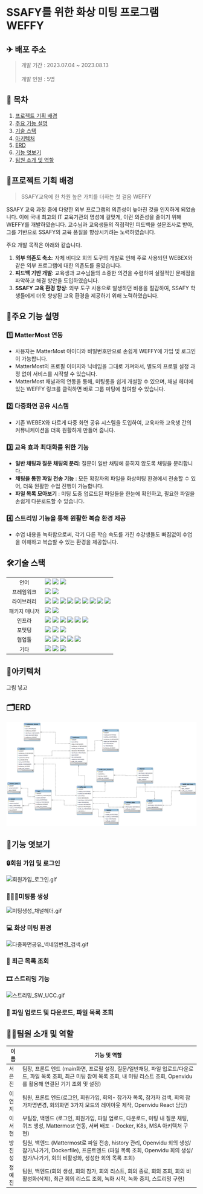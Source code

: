 # SSAFY를 위한 화상 미팅 프로그램 WEFFY

## ✈ 배포 주소

<!-- > 개발 버전 : </br>  
> 프론트 서버:</br>  
> 백엔드 서버:</br>   -->
> 개발 기간 : 2023.07.04 ~ 2023.08.13</br>  
> 개발 인원 : 5명

## 📑 목차

1.  [프로젝트 기획 배경](#프로젝트-기획-배경)
2.  [주요 기능 설명](#주요-기능-설명)
3. [기술 스택](#기술-스택)
4. [아키텍처](#아키텍처)
5. [ERD](#erd)
6. [기능 엿보기](#기능-엿보기)
7. [팀원 소개 및 역할](#팀원-소개-및-역할)

## 📌프로젝트 기획 배경

> SSAFY교육에 한 차원 높은 가치를 더하는 첫 걸음 WEFFY

SSAFY 교육 과정 중에 다양한 외부 프로그램의 의존성이 높아진 것을 인지하게 되었습니다. 이에 국내 최고의 IT 교육기관의 명성에 걸맞게, 이런 의존성을 줄이기 위해 WEFFY를 개발하였습니다. 교수님과 교육생들의 직접적인 피드백을 설문조사로 받아, 그를 기반으로 SSAFY의 교육 품질을 향상시키려는 노력하였습니다.

주요 개발 목적은 아래와 같습니다.

1. **외부 의존도 축소**: 자체 비디오 회의 도구의 개발로 인해 주로 사용되던 WEBEX와 같은 외부 프로그램에 대한 의존도를 줄였습니다.
2. **피드백 기반 개발**: 교육생과 교수님들의 소중한 의견을 수렴하여 실질적인 문제점을 파악하고 해결 방안을 도입하였습니다.
3. **SSAFY 교육 환경 향상**: 외부 도구 사용으로 발생하던 비용을 절감하여, SSAFY 학생들에게 더욱 향상된 교육 환경을 제공하기 위해 노력하였습니다.

## 🔎주요 기능 설명

### 1️⃣ MatterMost 연동

- 사용자는 MatterMost 아이디와 비밀번호만으로 손쉽게 WEFFY에 가입 및 로그인이 가능합니다.
- MatterMost의 프로필 이미지와 닉네임을 그대로 가져와서, 별도의 프로필 설정 과정 없이 서비스를 시작할 수 있습니다.
- MatterMost 채널과의 연동을 통해, 미팅룸을 쉽게 개설할 수 있으며, 채널 헤더에 있는 WEFFY 링크를 클릭하면 바로 그룹 미팅에 참여할 수 있습니다.

### 2️⃣ 다중화면 공유 시스템

- 기존 WEBEX와 다르게 다중 화면 공유 시스템을 도입하여, 교육자와 교육생 간의 커뮤니케이션을 더욱 원활하게 만들어 줍니다.

### 3️⃣ 교육 효과 최대화를 위한 기능

- **일반 채팅과 질문 채팅의 분리**: 질문이 일반 채팅에 묻히지 않도록 채팅을 분리합니다.
- **채팅을 통한 파일 전송 기능** : 모든 확장자의 파일을 화상미팅 환경에서 전송할 수 있어, 더욱 원활한 수업 진행이 가능합니다.
- **파일 목록 모아보기** : 미팅 도중 업로드된 파일들을 한눈에 확인하고, 필요한 파일을 손쉽게 다운로드할 수 있습니다.

### 4️⃣ 스트리밍 기능을 통해 원활한 복습 환경 제공

- 수업 내용을 녹화함으로써, 각기 다른 학습 속도를 가진 수강생들도 빠짐없이 수업을 이해하고 복습할 수 있는 환경을 제공합니다.

## 🛠기술 스택

<table>
<tr>
 <td align="center">언어</td>
 <td>
  <img src="https://img.shields.io/badge/JavaScript-F7DF1E?style=for-the-badge&logo=JavaScript&logoColor=ffffff"/>
  <img src="https://img.shields.io/badge/Java-orange?style=for-the-badge&logo=Java&logoColor=white"/>
	<img src="https://img.shields.io/badge/css-1572B6?style=for-the-badge&logo=css3&logoColor=white"/>
	
 </td>
</tr>
<tr>
 <td align="center">프레임워크</td>
 <td>
  <img src="https://img.shields.io/badge/Spring-6DB33F?style=for-the-badge&logo=Spring&logoColor=ffffff"/>
	<img src="https://img.shields.io/badge/React-61DAFB?style=for-the-badge&logo=React&logoColor=ffffff"/>  
</tr>
<tr>
 <td align="center">라이브러리</td>
 <td>
  
<img src="https://img.shields.io/badge/SpringBoot-6DB33F?style=for-the-badge&logo=SpringBoot&logoColor=ffffff"/>
<img src="https://img.shields.io/badge/springsecurity-6DB33F?style=for-the-badge&logo=springsecurity&logoColor=ffffff"/>
<img src="https://img.shields.io/badge/jwt-6DB33F?style=for-the-badge&logo=jwt&logoColor=ffffff"/>
<img src="https://img.shields.io/badge/MUI-007FFF?style=for-the-badge&logo=MUI&logoColor=ffffff"/>
<img src="https://img.shields.io/badge/Redux-764ABC?style=for-the-badge&logo=redux&logoColor=ffffff"/>  
<img src="https://img.shields.io/badge/Jest-C21325?style=for-the-badge&logo=Jest&logoColor=ffffff"/>  
<img src="https://img.shields.io/badge/Axios-5A29E4?style=for-the-badge&logo=Axios&logoColor=ffffff"/>  
<img src="https://img.shields.io/badge/bootstrap-7952B3?style=for-the-badge&logo=#7952B3&logoColor=ffffff"/>  
<img src="https://img.shields.io/badge/jquery-0769AD?style=for-the-badge&logo=jquery&logoColor=ffffff"/>

</tr>
<tr>
 <td align="center">패키지 매니저</td>
 <td>
    <img src="https://img.shields.io/badge/npm-CB3837?style=for-the-badge&logo=npm&logoColor=white">
    <img src="https://img.shields.io/badge/gradle-02303A?style=for-the-badge&logo=gradle&logoColor=white">

  </td>
</tr>
<tr>
 <td align="center">인프라</td>
 <td>
  <img src="https://img.shields.io/badge/MYSQL-4479A1?style=for-the-badge&logo=MYSQL&logoColor=ffffff"/>
  <img src="https://img.shields.io/badge/amazonaws-232F3E?style=for-the-badge&logo=amazonaws&logoColor=ffffff"/>
  <img src="https://img.shields.io/badge/amazons3-569A31?style=for-the-badge&logo=amazons3&logoColor=ffffff"/>
  <img src="https://img.shields.io/badge/amazonec2-FF9900?style=for-the-badge&logo=amazonec2&logoColor=ffffff"/>
  <img src="https://img.shields.io/badge/docker-2496ED?style=for-the-badge&logo=docker&logoColor=ffffff"/>
  <img src="https://img.shields.io/badge/jenkins-D24939?style=for-the-badge&logo=jenkins&logoColor=ffffff"/>
  
</tr>
<tr>
 <td align="center">포맷팅</td>
 <td>
  <img src="https://img.shields.io/badge/ESLint-4B32C3?style=for-the-badge&logo=ESLint&logoColor=ffffff"/> 
  <img src="https://img.shields.io/badge/Prettier-F7B93E?style=for-the-badge&logo=Prettier&logoColor=ffffff"/> 
  <img src="https://img.shields.io/badge/PostCSS-DD3A0A?style=for-the-badge&logo=PostCSS&logoColor=ffffff"/> 
  </td>
</tr>

<tr>
 <td align="center">협업툴</td>
 <td>
    <img src="https://img.shields.io/badge/Git-F05032?style=for-the-badge&logo=Git&logoColor=white"/>
    <img src="https://img.shields.io/badge/GitHub-181717?style=for-the-badge&logo=GitHub&logoColor=white"/> 
    <img src="https://img.shields.io/badge/Gitlab-FC6D26?style=for-the-badge&logo=Gitlab&logoColor=white"/> 
    <img src="https://img.shields.io/badge/Mattermost-0058CC?style=for-the-badge&logo=Mattermost&logoColor=white"/> 
    <img src="https://img.shields.io/badge/jira-0052CC?style=for-the-badge&logo=jira&logoColor=white"/>
 </td>
</tr>
<tr>
 <td align="center">기타</td>
 <td>
    <img src="https://img.shields.io/badge/Figma-F24E1E?style=for-the-badge&logo=Figma&logoColor=white"/>
    <img src="https://img.shields.io/badge/Notion-000000?style=for-the-badge&logo=Notion&logoColor=white"/> 
    <img src="https://img.shields.io/badge/swagger-85EA2D?style=for-the-badge&logo=swagger&logoColor=white"/>
 </td>
</tr>
</table>

## 🧱아키텍처

그림 넣고

## 🗂ERD

![erd.png](./erd.png)

## 👀기능 엿보기

### 🔒회원 가입 및 로그인

![회원가입_로그인.gif](./회원가입_로그인.gif)

### 👨‍👩‍👦미팅룸 생성

![미팅생성_채널헤더.gif](./미팅생성_채널헤더.gif)

### 💻 화상 미팅 환경

![다중화면공유_넥네임변경_검색.gif](./다중화면공유_넥네임변경_검색.gif)

### 📃 최근 목록 조회

### 🎞 스트리밍 기능

![스트리밍_SW_UCC.gif](./스트리밍_SW_UCC.gif)

### 🔗 파일 업로드 및 다운로드, 파일 목록 조회

## 🧚‍♀️팀원 소개 및 역할

| 이름   | 기능 및 역할                                                                                                                                                                              |
| ------ | ----------------------------------------------------------------------------------------------------------------------------------------------------------------------------------------- |
| 서은진 | 팀장, 프론트 엔드 (main화면, 프로필 설정, 질문/일반채팅, 파일 업로드/다운로드, 파일 목록 조회, 최근 미팅 참여 목록 조회, 내 미팅 리스트 조회, Openvidu를 활용해 연결된 기기 조회 및 설정) |
| 이연지 | 팀원, 프론트 엔드(로그인, 회원가입, 회의- 참가자 목록, 참가자 검색, 회의 참가자명변경, 회의화면 3가지 모드의 레이아웃 제작, Openvidu React 담당)                                          |
| 이서현 | 부팀장, 백엔드 (로그인, 회원가입, 파일 업로드, 다운로드, 미팅 내 질문 채팅, 퀴즈 생성, Mattermost 연동, 서버 배포 - Docker, K8s, MSA 아키텍처 구현)                                                                                                                                                                                    |
| 방진성 | 팀원, 백엔드 (Mattermost로 파일 전송, history 관리, Openvidu 회의 생성/참가/나가기, Dockerfile), 프론트엔드 (파일 목록 조회, Openvidu 회의 생성/참가/나가기, 회의 비활성화, 생성한 회의 목록 조회)                                                                                                                                                                                   |
| 정예진 | 팀원, 백엔드(회의 생성, 회의 참가, 회의 리스트, 회의 종료, 회의 조회, 회의 비활성화(삭제), 최근 회의 리스트 조회, 녹화 시작, 녹화 중지, 스트리밍 구현)                                                                                                                                                                                    |
